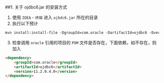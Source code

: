 ##1. 关于 ojdbc6.jar 的安装方式
1. 使用 `IDEA` - `终端` 进入 `ojbdc6.jar` 所在的目录
2. 执行以下预计
```html
mvn install:install-file -DgroupId=com.oracle -DartifactId=ojdbc6 -Dversion=11.2.0.4.0 -Dpackaging=jar -Dfile=ojdbc6.jar
```
3. 检查调用 `oracle` 引用的项目的 `POM` 文件是否存在，下面依赖，如不存在，则加入
```html
<dependency>
	<groupId>com.oracle</groupId>
	<artifactId>ojdbc6</artifactId>
	<version>11.2.0.4.0</version>
</dependency>
```